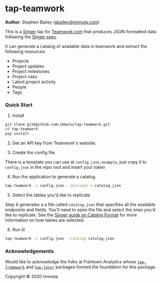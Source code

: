 # tap-teamwork

**Author**: Stephen Bailey (sbailey@immuta.com)

This is a [Singer](http://singer.io) tap for [Teamwork.com](https://teamwork.com) that produces JSON-formatted data following the [Singer spec](https://github.com/singer-io/getting-started/blob/master/SPEC.md).

It can generate a catalog of available data in teamwork and extract the following resources:

- Projects
- Project updates
- Project milestones
- Project risks
- Latest project activity
- People
- Tags

### Quick Start

1. Install

```bash
git clone git@github.com:immuta/tap-teamwork.git
cd tap-teamwork
pip install .
```

2. Get an API key from Teamwork's website.

3. Create the config file.

There is a template you can use at `config.json.example`, just copy it to `config.json` in the repo root and insert your token

4. Run the application to generate a catalog.

```bash
tap-teamwork -c config.json --discover > catalog.json
```

5. Select the tables you'd like to replicate

Step 4 generates a a file called `catalog.json` that specifies all the available endpoints and fields. You'll need to open the file and select the ones you'd like to replicate. See the [Singer guide on Catalog Format](https://github.com/singer-io/getting-started/blob/c3de2a10e10164689ddd6f24fee7289184682c1f/BEST_PRACTICES.md#catalog-format) for more information on how tables are selected.

6. Run it!

```bash
tap-teamwork -c config.json --catalog catalog.json
```

### Acknowledgements

Would like to acknowledge the folks at Fishtown Analytics whose [`tap-framework`](https://github.com/fishtown-analytics/tap-framework) and [`tap-lever`](https://github.com/fishtown-analytics/tap-lever) packages formed the foundation for this package.

Copyright &copy; 2020 Immuta
